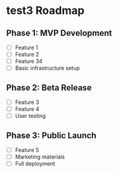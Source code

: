 # test3 Roadmap

## Phase 1: MVP Development

- [ ] Feature 1
- [ ] Feature 2
- [ ] Feature 34
- [ ] Basic infrastructure setup

## Phase 2: Beta Release

- [ ] Feature 3
- [ ] Feature 4
- [ ] User testing

## Phase 3: Public Launch

- [ ] Feature 5
- [ ] Marketing materials
- [ ] Full deployment
